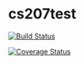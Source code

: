 
# cs207test

[![Build Status](https://travis-ci.org/nchainan/cs207test.svg?branch=master)](https://travis-ci.org/nchainan/cs207test)

[![Coverage Status](https://coveralls.io/repos/github/nchainan/cs207test/badge.svg?branch=master)](https://coveralls.io/github/nchainan/cs207test?branch=master)